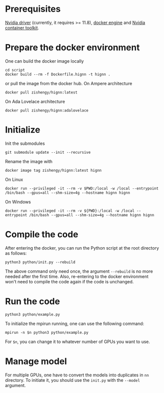 # Prerequisites
[Nvidia driver](https://www.nvidia.com/en-us/drivers/) (currently, it requires >= 11.8), [docker engine](https://docs.docker.com/engine/install/) and [Nvidia container toolkit](https://docs.nvidia.com/datacenter/cloud-native/container-toolkit/latest/install-guide.html).

# Prepare the docker environment
One can build the docker image locally
```shell
cd script
docker build --rm -f Dockerfile.hignn -t hignn .
```
or pull the image from the docker hub. On Ampere architecture
```shell
docker pull zishengy/hignn:latest
```
On Ada Lovelace architecture
```shell
docker pull zishengy/hignn:adalovelace
```

# Initialize

Init the submodules
```shell
git submodule update --init --recursive
```

Rename the image with
```shell
docker image tag zishengy/hignn:latest hignn
```

On Linux
```shell
docker run --privileged -it --rm -v $PWD:/local -w /local --entrypoint /bin/bash --gpus=all --shm-size=4g --hostname hignn hignn
```
On Windows
```shell
docker run --privileged -it --rm -v ${PWD}:/local -w /local --entrypoint /bin/bash --gpus=all --shm-size=4g --hostname hignn hignn
```

# Compile the code

After entering the docker, you can run the Python script at the root directory as follows:
```shell
python3 python/init.py --rebuild
```

The above command only need once, the argument ``--rebuild`` is no more needed after the first time.  Also, re-entering to the docker environment won't need to compile the code again if the code is unchanged.

# Run the code

```shell
python3 python/example.py
```

To initialize the mpirun running, one can use the following command:
```shell
mpirun -n $n python3 python/example.py
```
For ``$n``, you can change it to whatever number of GPUs you want to use.

# Manage model
For multiple GPUs, one have to convert the models into duplicates in ``nn`` directory.  To initiate it, you should use the ``init.py`` with the ``--model`` argument.